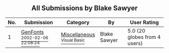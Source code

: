 ﻿<div align="center">

## All Submissions by Blake Sawyer

</div>

No.  | Submission | Category | By   | User Rating
---- | ---------- | -------- | ---- | -----------
1 | [GenFonts<br /><sup>2002-02-06 22:08:24</sup>](https://github.com/Planet-Source-Code/blake-sawyer-genfonts__1-31562) | [Miscellaneous<br /><sup>Visual Basic</sup>](../ByCategory/miscellaneous__1-1.md) | Blake Sawyer | 5.0 (20 globes from 4 users)
